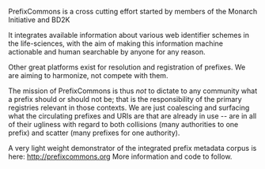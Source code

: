 PrefixCommons is a cross cutting effort started by members of the Monarch Initiative and BD2K

It integrates available information about various web identifier schemes in the life-sciences, with the aim of making this information machine actionable and human searchable by anyone for any reason.

Other great platforms exist for resolution and registration of prefixes. We are aiming to harmonize, not compete with them.

The mission of PrefixCommons is thus *not* to dictate to any community what a prefix should or should not be; that is the responsibility of the primary registries relevant in those contexts. We are just coalescing and surfacing what the circulating prefixes and URIs are that are already in use -- are in all of their ugliness with regard to both collisions (many authorities to one prefix) and scatter (many prefixes for one authority).

A very light weight demonstrator of the integrated prefix metadata corpus is here: http://prefixcommons.org More information and code to follow.
